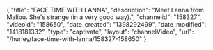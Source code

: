 {
    "title": "FACE TIME WITH LANNA",
    "description": "Meet Lanna from Malibu. She's strange (in a very good way).",
    "channelid": "158327",
    "videoid": "158650",
    "date_created": "1398292499",
    "date_modified": "1418181332",
    "type": "captivate",
    "layout": "channelVideo",
    "url": "\/hurley\/face-time-with-lanna\/158327-158650"
}